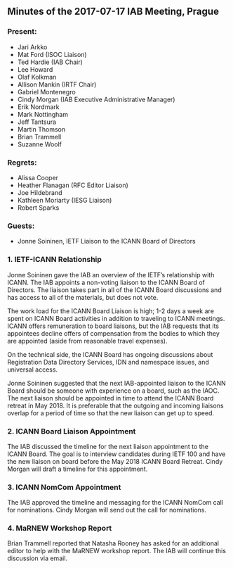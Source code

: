 
Minutes of the 2017-07-17 IAB Meeting, Prague
---------------------------------------------


### Present:


* Jari Arkko
* Mat Ford (ISOC Liaison)
* Ted Hardie (IAB Chair)
* Lee Howard
* Olaf Kolkman
* Allison Mankin (IRTF Chair)
* Gabriel Montenegro
* Cindy Morgan (IAB Executive Administrative Manager)
* Erik Nordmark
* Mark Nottingham
* Jeff Tantsura
* Martin Thomson
* Brian Trammell
* Suzanne Woolf


### Regrets:


* Alissa Cooper
* Heather Flanagan (RFC Editor Liaison)
* Joe Hildebrand
* Kathleen Moriarty (IESG Liaison)
* Robert Sparks


### Guests:


* Jonne Soininen, IETF Liaison to the ICANN Board of Directors


### 1. IETF-ICANN Relationship


Jonne Soininen gave the IAB an overview of the IETF’s relationship with ICANN. The IAB appoints a non-voting liaison to the ICANN Board of Directors. The liaison takes part in all of the ICANN Board discussions and has access to all of the materials, but does not vote.


The work load for the ICANN Board Liaison is high; 1-2 days a week are spent on ICANN Board activities in addition to traveling to ICANN meetings. ICANN offers remuneration to board liaisons, but the IAB requests that its appointees decline offers of compensation from the bodies to which they are appointed (aside from reasonable travel expenses).


On the technical side, the ICANN Board has ongoing discussions about Registration Data Directory Services, IDN and namespace issues, and universal access.


Jonne Soininen suggested that the next IAB-appointed liaison to the ICANN Board should be someone with experience on a board, such as the IAOC. The next liaison should be appointed in time to attend the ICANN Board retreat in May 2018. It is preferable that the outgoing and incoming liaisons overlap for a period of time so that the new liaison can get up to speed.


### 2. ICANN Board Liaison Appointment


The IAB discussed the timeline for the next liaison appointment to the ICANN Board. The goal is to interview candidates during IETF 100 and have the new liaison on board before the May 2018 ICANN Board Retreat. Cindy Morgan will draft a timeline for this appointment.


### 3. ICANN NomCom Appointment


The IAB approved the timeline and messaging for the ICANN NomCom call for nominations. Cindy Morgan will send out the call for nominations.


### 4. MaRNEW Workshop Report


Brian Trammell reported that Natasha Rooney has asked for an additional editor to help with the MaRNEW workshop report. The IAB will continue this discussion via email.


